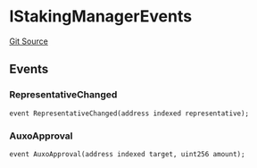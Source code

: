 # IStakingManagerEvents
[Git Source](https://github.com/jordaniza/auxo-governance/blob/a1f69a902e4549a031b707b4f353e1bf999b68f6/src/modules/PRV/StakingManager.sol)


## Events
### RepresentativeChanged

```solidity
event RepresentativeChanged(address indexed representative);
```

### AuxoApproval

```solidity
event AuxoApproval(address indexed target, uint256 amount);
```

